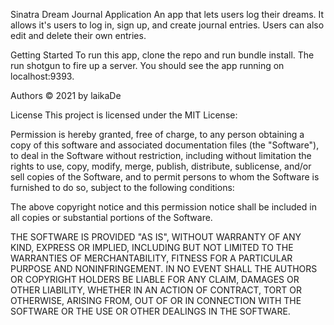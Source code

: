 
Sinatra Dream Journal Application
An app that lets users log their dreams. It allows it's users to log in, sign up, and create journal entries. Users can also edit and delete their own entries.

Getting Started
To run this app, clone the repo and run bundle install. The run shotgun to fire up a server. You should see the app running on localhost:9393.


Authors
© 2021 by laikaDe

License
This project is licensed under the MIT License:

Permission is hereby granted, free of charge, to any person obtaining a copy of this software and associated documentation files (the "Software"), to deal in the Software without restriction, including without limitation the rights to use, copy, modify, merge, publish, distribute, sublicense, and/or sell copies of the Software, and to permit persons to whom the Software is furnished to do so, subject to the following conditions:

The above copyright notice and this permission notice shall be included in all copies or substantial portions of the Software.

THE SOFTWARE IS PROVIDED "AS IS", WITHOUT WARRANTY OF ANY KIND, EXPRESS OR IMPLIED, INCLUDING BUT NOT LIMITED TO THE WARRANTIES OF MERCHANTABILITY, FITNESS FOR A PARTICULAR PURPOSE AND NONINFRINGEMENT. IN NO EVENT SHALL THE AUTHORS OR COPYRIGHT HOLDERS BE LIABLE FOR ANY CLAIM, DAMAGES OR OTHER LIABILITY, WHETHER IN AN ACTION OF CONTRACT, TORT OR OTHERWISE, ARISING FROM, OUT OF OR IN CONNECTION WITH THE SOFTWARE OR THE USE OR OTHER DEALINGS IN THE SOFTWARE.
